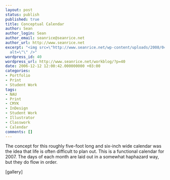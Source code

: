 ```yaml
---
layout: post
status: publish
published: true
title: Conceptual Calendar
author: Sean
author_login: Sean
author_email: seanrice@seanrice.net
author_url: http://www.seanrice.net
excerpt: "<img src=\"http://www.seanrice.net/wp-content/uploads/2008/04/calendar.jpg\"
  alt=\"\" />"
wordpress_id: 40
wordpress_url: http://www.seanrice.net/workblog/?p=40
date: 2006-12-12 12:00:42.000000000 +03:00
categories:
- Portfolio
- Print
- Student Work
tags:
- NAU
- Print
- CMYK
- InDesign
- Student Work
- Illustrator
- Classwork
- Calendar
comments: []
---
```

The concept for this roughly five-foot long and six-inch wide calendar was the idea that life is often difficult to plan out. This is a functional calendar for 2007. The days of each month are laid out in a somewhat haphazard way, but they do flow in order.

[gallery]
